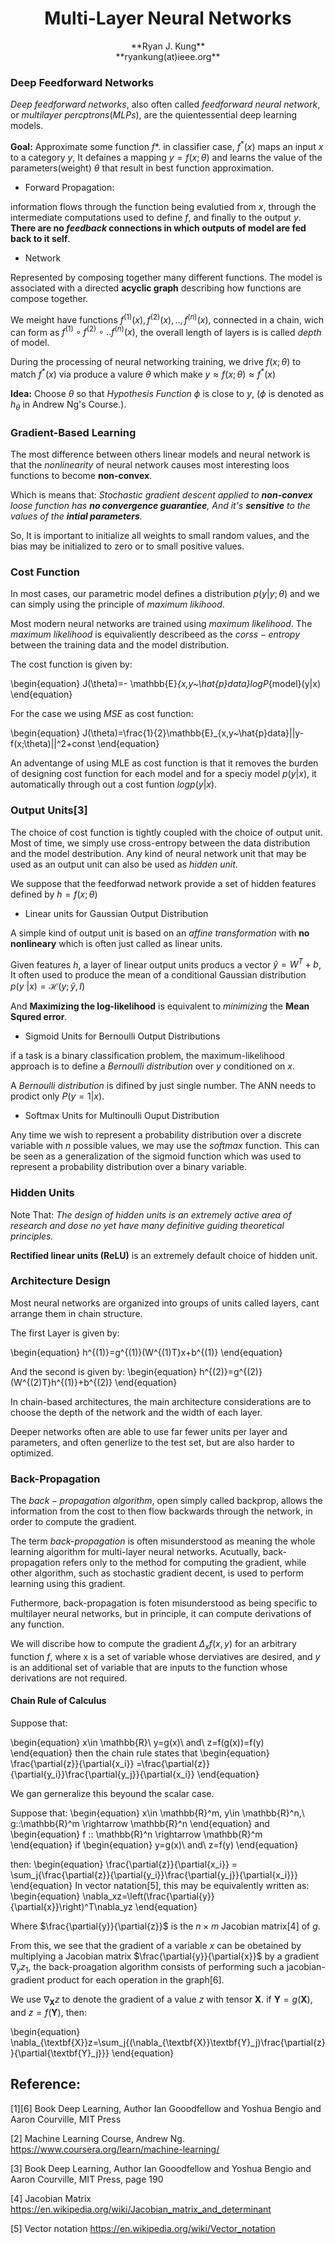 
<h1><center>Multi-Layer Neural Networks</center></h1>

<center>**Ryan J. Kung**</center>
<center>**ryankung(at)ieee.org**</center>


### Deep Feedforward Networks

$Deep\  feedforward\ networks$, also often called $feedforward \ neural \ network$, or $multilayer\ percptrons$($MLPs$), are the quientessential deep learning models.

**Goal:** Approximate some function $f*$. in classifier case, $f^*(x)$ maps an input $x$ to a category $y$, It defaines a mapping $y=f(x;\theta)$ and learns the value of the parameters(weight) $\theta$ that result in best function approximation.

* Forward Propagation:

information flows through the function being evalutied from $x$, through the intermediate computations used to define $f$, and finally to the output $y$. **There are no $feedback$ connections in which outputs of model are fed back to it self**.

* Network

Represented by composing together many different functions. The model is associated with a directed **acyclic graph** describing how functions are compose together.

We meight have functions $f^{(1)}(x),f^{(2)}(x),..,f^{(n)}(x)$, connected in a chain, wich can form as $f^{(1)}\circ f^{(2)}\circ..f^{(n)}(x)$, the overall length of layers is is called $depth$ of model.

During the processing of neural networking training, we drive $f(x;\theta)$ to match $f^*(x)$ via produce a valure $\theta$ which make $y \approx f(x;\theta)\approx f^*(x)$

**Idea:** Choose $\theta$ so that $Hypothesis\ Function$ $\phi$ is close to $y$, ($\phi$ is denoted as $h_{\theta}$ in Andrew Ng's Course.).

### Gradient-Based Learning



The most difference between others linear models and neural network is that the *nonlinearity* of neural network causes most interesting loos functions to become **non-convex**.

Which is means that: *Stochastic gradient descent applied to **non-convex** loose function has **no convergence guarantiee**, And it's **sensitive** to the values of the **intial parameters**.*

So, It is important to initialize all weights to small random values, and the bias may be initialized to zero or to small positive values.

### Cost Function

In most cases, our parametric model defines a distribution $p(y | y;\theta)$ and we can simply using the principle of $maximum\ likihood$.

Most modern neural networks are trained using $maximum\ likelihood$. The $maximum\ likelihood$ is equivaliently describeed as the $corss-entropy$ between the training data and the model distribution.

The cost function is given by:


\begin{equation}
J(\theta)=- \mathbb{E}_{x,y~\hat{p}data}logP_{model}(y|x)
\end{equation}

For the case we using $MSE$ as cost function:

\begin{equation}
J(\theta)=\frac{1}{2}\mathbb{E}_{x,y~\hat{p}data}||y-f(x;\theta)||^2+const
\end{equation}


An adventange of using MLE as cost function is that it removes the burden of designing cost function for each model and for a speciy model $p(y | x)$, it automatically through out a cost funtion $log p(y|x)$.

### Output Units[3]

The choice of cost function is tightly coupled with the choice of output unit. Most of time, we simply use cross-entropy between the data distribution and the model destribution. Any kind of neural network unit that may be used as an output unit can also be used as *hidden unit*.

We suppose that the feedforwad network provide a set of hidden features defined by $h=f(x;\theta)$

* Linear units for Gaussian Output Distribution

A simple kind of output unit is based on an $affine\ transformation$ with **no nonlineary** which is often just called as linear units.

Given features $h$, a layer of linear output units producs a vector $\hat{y}=W^T+b$, It often used to produce the mean  of a conditional Gaussian distribution $p(y\ |x) = \mathcal{H}(y;\hat{y}, I)$

And **Maximizing the log-likelihood** is equivalent to *minimizing* the **Mean Squred error**.

* Sigmoid Units for Bernoulli Output Distributions

if a task is a binary classification problem, the maximum-likelihood approach is to define a $Bernoulli \ distribution$ over $y$ conditioned on $x$.

A $Bernoulli\ distribution$ is difined by just single number. The ANN needs to prodict only $P(y=1|x)$.

* Softmax Units for Multinoulli Ouput Distribution

Any time we wish to represent a probability distribution over a discrete variable with $n$ possible values, we may use the $softmax$ function. This can be seen as a generalization of the sigmoid function which was used to represent a probability distribution over a binary variable.

### Hidden Units

Note That: *The design of hidden units is an extremely active area of research and dose no yet have many definitive guiding theoretical principles.*

**Rectified linear units (ReLU)** is an extremely default choice of hidden unit.

### Architecture Design

Most neural networks are organized into groups of units called layers, cant arrange them in chain structure.

The first Layer is given by:

\begin{equation}
h^{(1)}=g^{(1)}(W^{(1)T}x+b^{(1)}
\end{equation}

And the second is given by:
\begin{equation}
h^{(2)}=g^{(2)}(W^{(2)T}h^{(1)}+b^{(2)}
\end{equation}


In chain-based architectures, the main architecture considerations are to choose the depth of the network and the width of each layer.

Deeper networks often are able to use far fewer units per layer and parameters, and often generlize to the test set, but are also harder to optimized.

### Back-Propagation

The $back-propagation\ algorithm$, open simply called backprop, allows the information from the cost to then flow backwards through the network, in order to compute the gradient.

The term *back-propagation* is often misunderstood as meaning the whole learning algorithm for multi-layer neural networks. Acutually, back-propagation refers only to the method for computing the gradient, while other algorithm, such as stochastic gradient decent, is used to perform learning using this gradient.

Futhermore, back-propagation is foten misunderstood as being specific to multilayer neural networks, but in principle, it can compute derivations of any function.

We will discribe how to compute the gradient $\Delta_xf(x,y)$ for an arbitrary function $f$, where x is a set of variable whose derviatives are desired, and $y$ is an additional set of variable that are inputs to the function whose derivations are not required.

#### Chain Rule of Calculus

Suppose that:

\begin{equation}
x\in \mathbb{R}\\
y=g(x)\ and\ z=f(g(x))=f(y)
\end{equation}
then the chain rule states that
\begin{equation}
\frac{\partial{z}}{\partial{x_i}} =\frac{\partial{z}}{\partial{y_i}}\frac{\partial{y_j}}{\partial{x_i}}
\end{equation}


We gan gerneralize this beyound the scalar case.

Suppose that:
\begin{equation}
x\in \mathbb{R}^m, y\in \mathbb{R}^n,\ g::\mathbb{R}^m \rightarrow \mathbb{R}^n
\end{equation}
and
\begin{equation}
f :: \mathbb{R}^n \rightarrow \mathbb{R}^m
\end{equation}
if
\begin{equation}
y=g(x)\ and\ z=f(y)
\end{equation}

then:
\begin{equation}
\frac{\partial{z}}{\partial{x_i}} = \sum_j{\frac{\partial{z}}{\partial{y_i}}\frac{\partial{y_j}}{\partial{x_i}}}
\end{equation}
In vector natation[5], this may be equivalently written as:
\begin{equation}
\nabla_xz=\left(\frac{\partial{y}}{\partial{x}}\right)^T\nabla_yz
\end{equation}

Where $\frac{\partial{y}}{\partial{z}}$ is the $n \times m$ Jacobian matrix[4] of $g$.

From this, we see that the gradient of a variable $x$ can be obetained by multiplying a Jacobian matrix $\frac{\partial{y}}{\partial{x}}$ by a gradient $\nabla_y z_1$, the back-proagation algorithm consists of performing such a jacobian-gradient product for each operation in the graph[6].

We use $\nabla_{\textbf{X}}z$ to denote the gradient of a value $z$ with tensor $\textbf{X}$. if $\textbf{Y}=g(\textbf{X})$, and $z=f(\textbf{Y})$, then:

\begin{equation}
\nabla_{\textbf{X}}z=\sum_j{(\nabla_{\textbf{X}}\textbf{Y}_j)\frac{\partial{z}}{\partial{\textbf{Y}_j}}}
\end{equation}


## Reference: 

[1][6] Book Deep Learning, Author Ian Gooodfellow and Yoshua Bengio and Aaron Courville, MIT Press

[2] Machine Learning Course, Andrew Ng. https://www.coursera.org/learn/machine-learning/

[3] Book Deep Learning, Author Ian Gooodfellow and Yoshua Bengio and Aaron Courville, MIT Press, page 190

[4] Jacobian Matrix https://en.wikipedia.org/wiki/Jacobian_matrix_and_determinant

[5] Vector notation https://en.wikipedia.org/wiki/Vector_notation



```python

```
